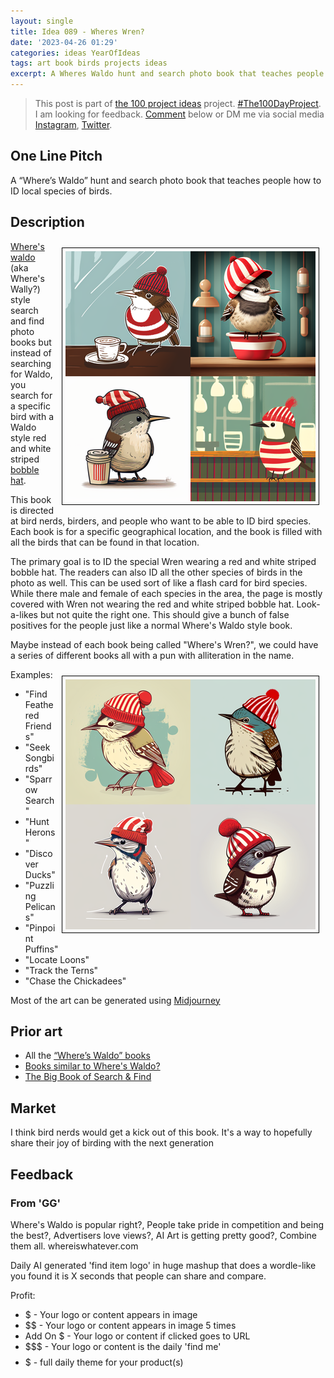 ```yaml
---
layout: single
title: Idea 089 - Wheres Wren?
date: '2023-04-26 01:29'
categories: ideas YearOfIdeas
tags: art book birds projects ideas
excerpt: A Wheres Waldo hunt and search photo book that teaches people how to ID local species of birds.
---
```


> This post is part of [the 100 project ideas](https://blog.abluestar.com/projects/2023-100-ideas/) project. [#The100DayProject](https://www.the100dayproject.org/). I am looking for feedback. <a href='#utterances-comments'>Comment</a> below or DM me via social media <a href="https://instagram.com/funvill" rel="nofollow noopener noreferrer"><i class="fab fa-fw fa-instagram" aria-hidden="true"></i><span class="label">Instagram</span></a>, <a href="https://twitter.com/funvill" rel="nofollow noopener noreferrer"><i class="fab fa-fw fa-twitter" aria-hidden="true"></i><span class="label">Twitter</span></a>.

## One Line Pitch

A “Where’s Waldo” hunt and search photo book that teaches people how to ID local species of birds.

## Description

<img src='\public\uploads\2023\wheres-wren.png' alt='bird, wren, Wearing a Wheres waldo red and white striped bobble hat, horizontal stripes, vector, cartoon, in a cafe' title='bird, wren, Wearing a Wheres waldo red and white striped bobble hat, horizontal stripes, vector, cartoon, in a cafe' style="float: right; max-width: 400px; margin: 10px; border: 1px solid black; padding: 5px">[Where's waldo](https://en.wikipedia.org/wiki/Where%27s_Wally%3F) (aka Where's Wally?) style search and find photo books but instead of searching for Waldo, you search for a specific bird with a Waldo style red and white striped [bobble hat](https://en.wikipedia.org/wiki/Knit_cap).

This book is directed at bird nerds, birders, and people who want to be able to ID bird species. Each book is for a specific geographical location, and the book is filled with all the birds that can be found in that location.

The primary goal is to ID the special Wren wearing a red and white striped bobble hat. The readers can also ID all the other species of birds in the photo as well. This can be used sort of like a flash card for bird species. While there male and female of each species in the area, the page is mostly covered with Wren not wearing the red and white striped bobble hat. Look-a-likes but not quite the right one. This should give a bunch of false positives for the people just like a normal Where's Waldo style book.

Maybe instead of each book being called "Where's Wren?", we could have a series of different books all with a pun with alliteration in the name.

<img src='\public\uploads\2023\wheres-wren2.png' alt='bird, wren, Wearing a Wheres waldo red and white striped bobble hat, horizontal stripes, vector, cartoon, in a cafe' title='bird, wren, Wearing a Wheres waldo red and white striped bobble hat, horizontal stripes, vector, cartoon, in a cafe' style="float: right; max-width: 400px; margin: 10px; border: 1px solid black; padding: 5px">Examples:

- "Find Feathered Friends"
- "Seek Songbirds"
- "Sparrow Search"
- "Hunt Herons"
- "Discover Ducks"
- "Puzzling Pelicans"
- "Pinpoint Puffins"
- "Locate Loons"
- "Track the Terns"
- "Chase the Chickadees"

Most of the art can be generated using [Midjourney](https://www.midjourney.com/app/)

## Prior art

- All the [“Where’s Waldo” books](https://en.wikipedia.org/wiki/Where%27s_Wally%3F_(book))
- [Books similar to Where's Waldo?](https://www.goodreads.com/book/similar/1760187-where-s-waldo)
- [The Big Book of Search & Find](https://www.amazon.ca/dp/1628856831)

## Market

I think bird nerds would get a kick out of this book. It's a way to hopefully share their joy of birding with the next generation

## Feedback

### From 'GG'

Where's Waldo is popular right?, People take pride in competition and being the best?, Advertisers love views?, AI Art is getting pretty good?, Combine them all. whereiswhatever.com

Daily AI generated 'find item logo' in huge mashup that does a wordle-like you found it is X seconds that people can share and compare.

Profit:

- $ - Your logo or content appears in image
- $$ - Your logo or content appears in image 5 times
- Add On $ - Your logo or content if clicked goes to URL
- $$$ - Your logo or content is the daily 'find me'
- $$$$$ - full daily theme for your product(s)
